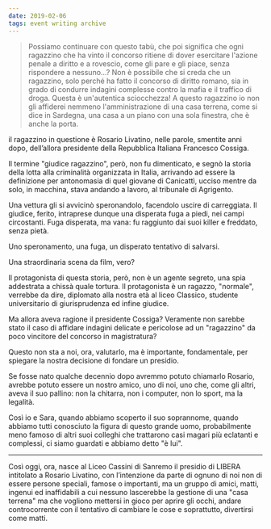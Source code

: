 ```yaml
---
date: 2019-02-06
tags: event writing archive
---
```

> Possiamo continuare con questo tabù, che poi significa che ogni ragazzino che ha vinto il concorso ritiene di dover esercitare l'azione penale a diritto e a rovescio, come gli pare e gli piace, senza rispondere a nessuno...? Non è possibile che si creda che un ragazzino, solo perché ha fatto il concorso di diritto romano, sia in grado di condurre indagini complesse contro la mafia e il traffico di droga. Questa è un'autentica sciocchezza! A questo ragazzino io non gli affiderei nemmeno l'amministrazione di una casa terrena, come si dice in Sardegna, una casa a un piano con una sola finestra, che è anche la porta.

il ragazzino in questione è Rosario Livatino, nelle parole, smentite anni dopo, dell’allora presidente della Repubblica Italiana Francesco Cossiga.

Il termine "giudice ragazzino", però, non fu dimenticato, e segnò la storia della lotta alla criminalità organizzata in Italia, arrivando ad essere la definizione per antonomasia di quel giovane di Canicattì, ucciso mentre da solo, in macchina, stava andando a lavoro, al tribunale di Agrigento.

Una vettura gli si avvicinò speronandolo, facendolo uscire di carreggiata. Il giudice, ferito, intraprese dunque una disperata fuga a piedi, nei campi circostanti. Fuga disperata, ma vana: fu raggiunto dai suoi killer e freddato, senza pietà.

Uno speronamento, una fuga, un disperato tentativo di salvarsi.

Una straordinaria scena da film, vero?

Il protagonista di questa storia, però, non è un agente segreto, una spia addestrata a chissà quale tortura. Il protagonista è un ragazzo, "normale", verrebbe da dire, diplomato alla nostra età al liceo Classico, studente universitario di giurisprudenza ed infine giudice.

Ma allora aveva ragione il presidente Cossiga? Veramente non sarebbe stato il caso di affidare indagini delicate e pericolose ad un "ragazzino" da poco vincitore del concorso in magistratura?

Questo non sta a noi, ora, valutarlo, ma è importante, fondamentale, per spiegare la nostra decisione di fondare un presidio.

Se fosse nato qualche decennio dopo avremmo potuto chiamarlo Rosario, avrebbe potuto essere un nostro amico, uno di noi, uno che, come gli altri, aveva il suo pallino: non la chitarra, non i computer, non lo sport, ma la legalità.

Così io e Sara, quando abbiamo scoperto il suo soprannome, quando abbiamo tutti conosciuto la figura di questo grande uomo, probabilmente meno famoso di altri suoi colleghi che trattarono casi magari più eclatanti e complessi, ci siamo guardati e abbiamo detto "è lui".
* * *
Così oggi, ora, nasce al Liceo Cassini di Sanremo il presidio di LIBERA intitolato a Rosario Livatino, con l’intenzione da parte di ognuno di noi non di essere persone speciali, famose o importanti, ma un gruppo di amici, matti, ingenui ed inaffidabili a cui nessuno lascerebbe la gestione di una "casa terrena" ma che vogliono mettersi in gioco per aprire gli occhi, andare controcorrente con il tentativo di cambiare le cose e soprattutto, divertirsi come matti.